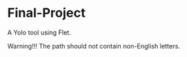# Final-Project

A Yolo tool using Flet.

Warning!!!
The path should not contain non-English letters.

